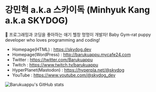 강민혁 a.k.a 스카이독 (Minhyuk Kang a.k.a SKYDOG)
=============

🐶 프로그래밍과 코딩을 좋아하는 애기 헬창 멍멍이 개발자!
Baby Gym-rat puppy developer who loves programming and coding!

* Homepage(HTML) : https://skydog.dev
* Homepage(WordPress) : http://barukuappu.mycafe24.com
* Twitter : https://twitter.com/Barukuappu
* Twitch : https://www.twitch.tv/barukuappu
* HyperPlanet(Mastodon) : https://hyperpla.net/@skydog
* YouTube : https://www.youtube.com/@skydog_dev


![Barukuappu's GitHub stats](https://github-readme-stats.vercel.app/api?username=Barukuappu&show_icons=true&theme=radical)
